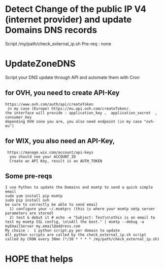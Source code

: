 # Detect Change of the public IP V4 (internet provider) and update Domains DNS records
   Script /my/path/check_external_ip.sh
   Pre-req : none



# UpdateZoneDNS
Script your DNS update through API and automate them with Cron

## for OVH, you need to create API-Key 
    https://www.ovh.com/auth/api/createToken
     in my case (Europe) https://eu.api.ovh.com/createToken/.
    the interface will provide : application_key ,  application_secret  , consumer_key
    depending OVH zone you are, you also need endpoint (in my case "ovh-eu")

## for WIX, you also need an API-Key,
     https://manage.wix.com/account/api-keys
      you should see your ACCOUNT_ID
      Create an API Key, result is an AUTH_TOKEN


    
## Some pre-reqs
    I use Python to update the Domains and msmtp to send a quick simple email
    sudo yum install pip msmtp
    sudo pip install ovh
    be sure to correctly be able to send email
      1) configure your ~/.msmtprc (this is where your msmtp smtp server parameters are stored) 
      2) test & debut it # echo -e "Subject: Test\n\nthis is an email to test my msmtp SSL config, \n\nAll the best." | msmtp --debug -a myEmailServer my.email@address.com
    My choice :  1 python script.py per domain to update
    All python scripts are called by the check_external_ip.sh script called by CRON every 30mn (*/30 * * * * /my/path/check_external_ip.sh)

# HOPE that helps
